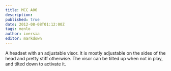 ```yaml
---
title: MCC A06
description:
published: true
date: 2012-08-08T01:12:00Z
tags: menlo
author: iversia
editor: markdown
---
```


A headset with an adjustable visor. It is mostly adjustable on the sides of the head and pretty stiff otherwise. The visor can be tilted up when not in play, and tilted down to activate it. 